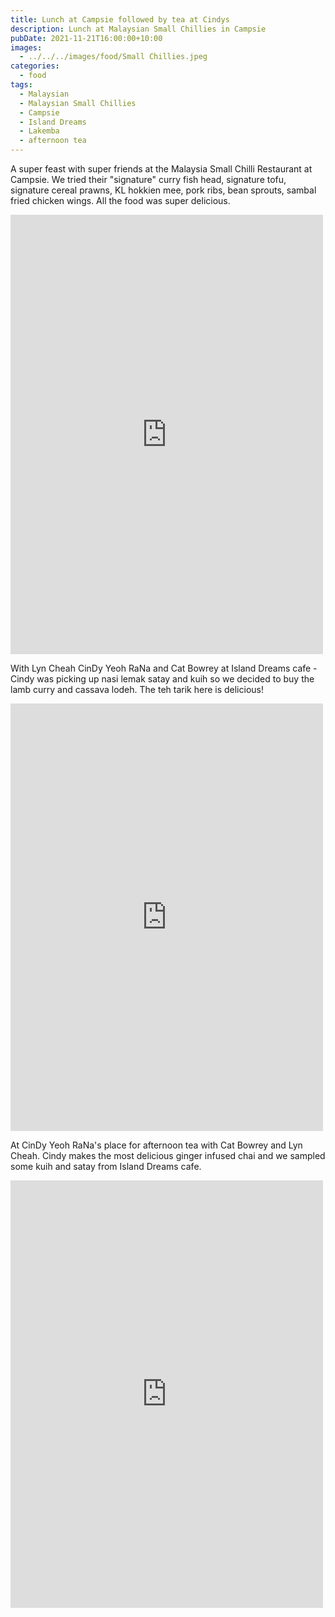 ```yaml
---
title: Lunch at Campsie followed by tea at Cindys
description: Lunch at Malaysian Small Chillies in Campsie
pubDate: 2021-11-21T16:00:00+10:00
images:
  - ../../../images/food/Small Chillies.jpeg
categories:
  - food
tags:
  - Malaysian
  - Malaysian Small Chillies
  - Campsie
  - Island Dreams
  - Lakemba
  - afternoon tea
---
```


A super feast with super friends at the Malaysia Small Chilli Restaurant at Campsie. We tried their "signature" curry fish head, signature tofu, signature cereal prawns, KL hokkien mee, pork ribs, bean sprouts, sambal fried chicken wings. All the food was super delicious.

<iframe src="https://www.facebook.com/plugins/post.php?href=https%3A%2F%2Fwww.facebook.com%2Fchris1.tham%2Fposts%2Fpfbid0Hp4pxs5LR2YDaQ5AJALMUaxv9nCx91SV8PBU3jLBitjHgCVdf7v6SHgPH8zrrxHEl&show_text=true&width=500" width="500" height="703" style="border:none;overflow:hidden" scrolling="no" frameborder="0" allowfullscreen="true" allow="autoplay; clipboard-write; encrypted-media; picture-in-picture; web-share"></iframe>

With Lyn Cheah CinDy Yeoh RaNa and Cat Bowrey at Island Dreams cafe - Cindy was picking up nasi lemak satay and kuih so we decided to buy the lamb curry and cassava lodeh. The teh tarik here is delicious!

<iframe src="https://www.facebook.com/plugins/post.php?href=https%3A%2F%2Fwww.facebook.com%2Fchris1.tham%2Fposts%2Fpfbid037KsbkXX1d79qJhTzcZLyiZVUVdxED4fyDGjJuLb6XXkrycY8tREzggXKC2RxSJ8pl&show_text=true&width=500" width="500" height="684" style="border:none;overflow:hidden" scrolling="no" frameborder="0" allowfullscreen="true" allow="autoplay; clipboard-write; encrypted-media; picture-in-picture; web-share"></iframe>

At CinDy Yeoh RaNa's place for afternoon tea with Cat Bowrey and Lyn Cheah. Cindy makes the most delicious ginger infused chai and we sampled some kuih and satay from Island Dreams cafe.

<iframe src="https://www.facebook.com/plugins/post.php?href=https%3A%2F%2Fwww.facebook.com%2Fchris1.tham%2Fposts%2Fpfbid02UtsngYYdNEko9ihu2tFuHjqHhpWidDCztGvUfCefLiaR9RQPFo5ySbbF8aAp9oBil&show_text=true&width=500" width="500" height="684" style="border:none;overflow:hidden" scrolling="no" frameborder="0" allowfullscreen="true" allow="autoplay; clipboard-write; encrypted-media; picture-in-picture; web-share"></iframe>
